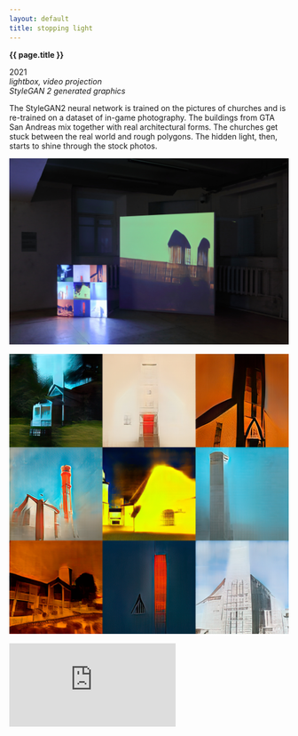 ```yaml
---
layout: default
title: stopping light
---
```


**{{ page.title }}**

2021\
_lightbox, video projection_\
_StyleGAN 2 generated graphics_

The StyleGAN2 neural network is trained on the pictures of churches and is re-trained on a dataset of in-game photography. The buildings from GTA San Andreas mix together with real architectural forms. The churches get stuck between the real world and rough polygons. The hidden light, then, starts to shine through the stock photos.

![solyanka-1](stopping_light_1.JPG)

![solyanka-2](light_box_site.jpg)

<div class="my-video-class">
<iframe src="https://player.vimeo.com/video/597061706?h=0b2dcb60c3" frameborder="0" allow="autoplay; fullscreen; picture-in-picture" allowfullscreen></iframe>
</div>
